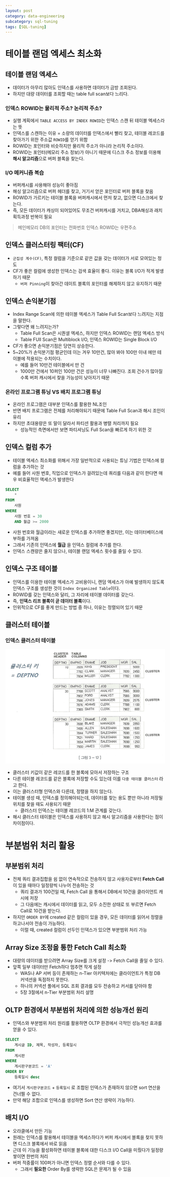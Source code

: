 ```yaml
---
layout: post
category: data-engineering
subcategory: sql-tuning
tags: [SQL-tuning]
---
```

# 테이블 랜덤 엑세스 최소화

## 테이블 랜덤 엑세스

- 데이터가 아무리 많아도 인덱스를 사용하면 데이터가 금방 조회된다.
- 하지만 대량 데이터를 조회할 때는 table full scan보다 느리다.

### 인덱스 ROWID는 물리적 주소? 논리적 주소?

- 실행 계획에서 `TABLE ACCESS BY INDEX ROWID`는 인덱스 스캔 뒤 테이블 엑세스라는 뜻
- 인덱스를 스캔하는 이유 = 소량의 데이터를 인덱스에서 빨리 찾고, 테이블 레코드를 찾아가기 위한 주소값 `ROWID`를 얻기 위함
- ROWID는 포인터와 비슷하지만 물리적 주소가 아니라 논리적 주소이다.
- ROWID는 포인터(메모리 주소 정보)가 아니기 때문에 디스크 주소 정보를 이용해 **해시 알고리즘**으로 버퍼 블록을 찾는다.

### I/O 메커니즘 복습

- 버퍼캐시를 사용해야 성능이 좋아짐
- 해싱 알고리즘으로 버퍼 헤더를 찾고, 거기서 얻은 포인터로 버퍼 블록을 찾음
- ROWID가 가르키는 테이블 블록을 버퍼캐시에서 먼저 찾고, 없으면 디스크에서 찾는다.
- 즉, 모든 데이터가 캐싱이 되어있어도 무조건 버퍼캐시를 거치고, DBA해싱과 래치 획득과정 반복이 필요

> 메인메모리 DB의 포인터는 전화번호
> 인덱스 ROWID는 우편주소

## 인덱스 클러스터링 팩터(CF)

- `군집성 계수(CF)`, 특정 컬럼을 기준으로 같은 값을 갖는 데이터가 서로 모여있는 정도
- CF가 좋은 컬럼에 생성한 인덱스는 검색 효율이 좋다. 이유는 블록 I/O가 적게 발생하기 때문
    - `버퍼 Pinning`이 찾아간 데이트 블록의 포인터를 해제하지 않고 유지하기 때문

## 인덱스 손익분기점

- Index Range Scan에 의한 테이블 엑세스가 Table Full Scan보다 느려지는 지점을 말한다.
- 그렇다면 왜 느려지는가?
    - Table Full Scan은 시퀀셜 엑세스, 하지만 인덱스 ROWID는 랜덤 엑세스 방식
    - Table FUll Scan은 Multiblock I/O, 인덱스 ROWID는 Single Block I/O
- CF가 좋으면 손익분기점은 당연히 상승한다.
- 5~20%가 손익분기점 평균인데 이는 겨우 10만건, 많아 봐야 100만 이내 에만 테이블에 적용되는 수치이다.
    - 예를 들어 10만건 테이블에서 만 건
    - 1000만 건에서 10퍼인 100만 건은 성능이 너무 나빠진다. 조회 건수가 많아질 수록 버퍼 캐시에서 찾을 가능성이 낮아지기 때문

### 온라인 프로그램 튜닝 VS 배치 프로그램 튜닝

- 온라인 프로그램은 대부분 인덱스를 활용한 NL조인
- 반면 배치 프로그램은 전체를 처리해야되기 때문에 Table Full Scan과 해시 조인이 유리
- 하지만 초대용량은 또 말이 달라서 파티션 활용과 병렬 처리까지 필요
    - 성능적인 측면에서만 보면 파티셔닝도 Full Scan을 빠르게 하기 위한 것

## 인덱스 컬럼 추가

- 테이블 엑세스 최소화를 위해서 가장 일반적으로 사용되는 튜닝 기법은 인덱스에 컬럼을 추가하는 것
- 예를 들어 사원 번호, 직업으로 인덱스가 걸려있는데 쿼리를 다음과 같이 한다면 매우 비효율적인 액세스가 발생한다

```sql
SELECT
    *
FROM
    사원
WHERE
    사원 번호 = 30
    AND 월급 >= 2000
```

- 사원 번호와 월급이라는 새로운 인덱스를 추가하면 좋겠지만, 이는 데이터베이스에 부하를 가져옴
- 그래서 기존의 인덱스에 **월급** 을 인덱스 컬럼에 추가를 한다.
- 인덱스 스캔량은 줄지 않으나, 테이블 랜덤 엑세스 횟수를 줄일 수 있다.

## 인덱스 구조 테이블

- 인덱스를 이용한 테이블 엑세스가 고비용이니, 랜덤 엑세스가 아예 발생하지 않도록 인덱스 구조를 생성한 것이 `Index Organized Table`이다.
- ROWID를 갖는 인덱스와 달리, 그 자리에 테이블 데이터를 갖는다.
- 즉, **인덱스 리프 블록이 곧 데이터 블록**이다.
- 인위적으로 CF를 좋게 만드는 방법 중 하나, 이유는 정렬되어 있기 때문

## 클러스터 테이블

### 인덱스 클러스터 테이블

![alt text](/assets/images/data-engineering/친절한SQL/image/3/image.png)

- 클러스터 키값이 같은 레코드를 한 블록에 모아서 저장하는 구조
- 다른 테이블 레코드를 같은 블록에 저장할 수도 있는데 이를 `다중 테이블 클러스터` 라고 한다.
- 이는 클러스터형 인덱스와 다른데, 정렬을 하지 않는다.
- 테이블 생성 때, 인덱스를 정의해야되는데, 데이터를 찾는 용도 뿐만 아니라 저장될 위치를 찾을 때도 사용되기 때문
    - 클러스터 인덱스는 테이블 레코드의 1:M 관계를 갖는다.
- 해시 클러스터 테이블은 인덱스를 사용하지 않고 해시 알고리즘을 사용한다는 점이 차이점이다.

# 부분범위 처리 활용

## 부분범위 처리

- 전체 쿼리 결과집합을 쉼 없이 연속적으로 전송하지 않고 사용자로부터 **Fetch Call** 이 있을 때마다 일정량씩 나누어 전송하는 것
    - 쿼리 결과가 100건일 때, Fetch Call 을 통해서 DB에서 10건을 클라이언트 캐시에 저장
    - 그 다음에는 캐시에서 데이터를 읽고, 모두 소진한 상태로 또 부르면 Fetch Call로 10건을 받는다.
- 하지만 `ORDER BY`에 created 같은 컬럼이 있을 경우, 모든 데이터를 읽어서 정렬을 하고나서야 전송이 가능하다.
    - 이럴 때, created 컬럼이 선두인 인덱스가 있으면 부분범위 처리 가능

## Array Size 조정을 통한 Fetch Call 최소화

- 대량의 데이터를 받으려면 Array Size를 크게 설정 -> Fetch Call을 줄일 수 있다.
- 앞쪽 일부 데이터만 Fetch하다 멈추면 작게 설정
    - WAS나 AP 서버 등이 존재하는 n-Tier 아키텍처에는 클라이언트가 특정 DB 커넥션을 독점하지 못한다.
    - 하나의 커넥션 풀에서 SQL 조회 결과를 모두 전송하고 커서를 닫아야 함
    - 5장 3절에서 n-Tier 부분범위 처리 설명

## OLTP 환경에서 부분범위 처리에 의한 성능개선 원리

- 인덱스와 부분범위 처리 원리를 활용하면 OLTP 환경에서 극적인 성능개선 효과를 얻을 수 있다.

```sql
SELECT
    게시글 ID, 제목, 작성자, 등록일시
FROM
    게시판
WHERE
    게시판구분코드 = 'A'
ORDER BY
    등록일시 desc
```

- 여기서 `게시판구분코드` + `등록일시` 로 조합된 인덱스가 존재하지 않으면 sort 연산을 건너띌 수 없다.
- 만약 해당 조합으로 인덱스를 생성하면 Sort 연산 생략이 가능하다.

## 배치 I/O

- 오라클에서 만든 기능
- 원래는 인덱스를 활용해서 테이블을 엑세스하다가 버퍼 캐시에서 블록을 찾지 못하면 디스크 블록에서 바로 읽음
- 근데 이 기능을 활성화하면 테이블 블록에 대한 디스크 I/O Call을 미뤘다가 일정량 쌓이면 한번의 처리
- 버퍼 적중률이 100퍼가 아니면 인덱스 정렬 순서와 다를 수 있다.
    - 그래서 **필요한** Order By를 생략한 SQL은 문제가 될 수 있음